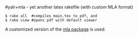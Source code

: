 #yalr+mla - yet another latex rakefile (with custom MLA format)

```
$ rake all  #compiles main.tex to pdf, and
$ rake view #opens pdf with default viewer
```

A customized version of the [mla package](http://www.ctan.org/tex-archive/macros/latex/contrib/mla-paper) is used.
